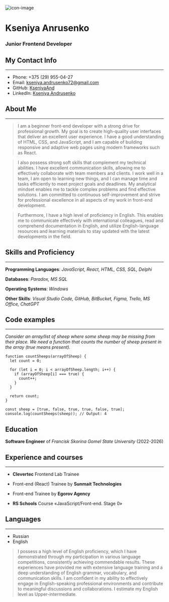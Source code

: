 ![icon-image](/pictures/photo-icon.jgp)
# Kseniya Anrusenko

### Junior Frontend Developer

## My Contact Info
---
* Phone: +375 (29) 955-04-27
* Email: kseniya.andrusenko72@gmail.com
* GitHub: [KseniyaAnd](https://github.com/KseniyaAnd)
* LinkedIn: [Kseniya Andrusenko](https://www.linkedin.com/in/kseniya-andrusenko-825231281/)

## About Me
---
>I am a beginner front-end developer with a strong drive for professional growth. My goal is to create high-quality user interfaces that deliver an excellent user experience. I have a good understanding of HTML, CSS, and JavaScript, and I am capable of building responsive and adaptive web pages using modern frameworks such as React.

>I also possess strong soft skills that complement my technical abilities. I have excellent communication skills, allowing me to effectively collaborate with team members and clients. I work well in a team, I am open to learning new things, and I can manage time and tasks efficiently to meet project goals and deadlines. My analytical mindset enables me to tackle complex problems and find effective solutions. I am committed to continuous self-improvement and strive for professional excellence in all aspects of my work in front-end development.

>Furthermore, I have a high level of proficiency in English. This enables me to communicate effectively with international colleagues, read and comprehend documentation in English, and utilize English-language resources and learning materials to stay updated with the latest developments in the field.


## Skills and Proficiency
---
**Programming Languages**: *JavaScript, React, HTML, CSS, SQL, Delphi*

**Databases**: *Paradox, MS SQL*

**Operating Systems**: *Windows*

**Other Skills**: *Visual Studio Code, GitHub, BitBucket, Figma, Trello, MS Office, ChatGPT* 

## Code examples
---
*Consider an array/list of sheep where some sheep may be missing from their place. We need a function that counts the number of sheep present in the array (true means present).*

```
function countSheeps(arrayOfSheep) {
  let count = 0;
  
  for (let i = 0; i < arrayOfSheep.length; i++) {
    if (arrayOfSheep[i] === true) {
      count++;
    }
  }
  
  return count;
}

const sheep = [true, false, true, true, false, true];
console.log(countSheeps(sheep)); // Output: 4
```

## Education 
**Software Engineer** of *Francisk Skorina Gomel State University* (2022-2026)

## Experience and courses
---
* **Clevertec** Frontend Lab Trainee

* Front-end (React) Trainee by **Sunmait Technologies**

* Front-end Trainee by **Egorov Agency**

* **RS Schools** Course «JavaScript/Front-end. Stage 0» 

## Languages
---
* Russian
* English
>I possess a high level of English proficiency, which I have demonstrated through my participation in various language competitions, consistently achieving commendable results. These experiences have provided me with extensive language training and a deep understanding of English grammar, vocabulary, and communication skills. I am confident in my ability to effectively engage in English-speaking professional environments and contribute to meaningful discussions and collaborations. I estimate my English level as Upper-intermediate.
